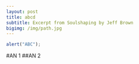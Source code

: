 ```yaml
---
layout: post
title: abcd
subtitle: Excerpt from Soulshaping by Jeff Brown
bigimg: /img/path.jpg
---
```


```javascript
alert("ABC");
```

#AN 1
##AN 2